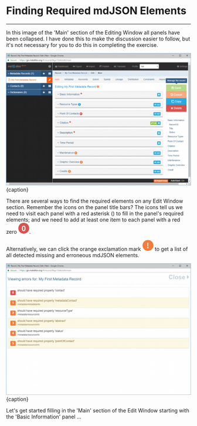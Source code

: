 # Finding Required mdJSON Elements
---

In this image of the 'Main' section of the Editing Window all panels have been collapsed.  I have done this to make the discussion easier to follow, but it's not necessary for you to do this in completing the exercise.    

![Editing Window - Main Section](/assets/get-started/edit-window-main-collapsed.png){caption}

There are several ways to find the required elements on any Edit Window section.  Remember the icons on the panel title bars?  The icons tell us we need to visit each panel with a red asterisk (<i class="fa fa-asterisk required"></i>) to fill in the panel's required elements; and we need to add at least one item to each panel with a red zero ![](/assets/bullets/count-red.png).  

Alternatively, we can click the orange exclamation mark ![](/assets/bullets/bang-orange.png) to get a list of all detected missing and erroneous mdJSON elements.  

![mdJSON Record Error List](/assets/get-started/error-report.png){caption}

Let's get started filling in the 'Main' section of the Edit Window starting with the 'Basic Information' panel ...
